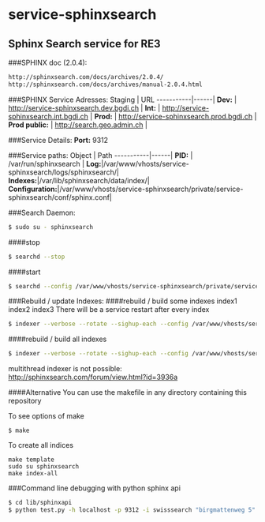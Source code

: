 service-sphinxsearch
====================

Sphinx Search service for RE3
---------------------------------------------------

###SPHINX doc (2.0.4):
```bash
http://sphinxsearch.com/docs/archives/2.0.4/
http://sphinxsearch.com/docs/archives/manual-2.0.4.html
```

###SPHINX Service Adresses:
Staging    | URL
-----------|------|
**Dev:**   | http://service-sphinxsearch.dev.bgdi.ch  | 
**Int:**   | http://service-sphinxsearch.int.bgdi.ch  | 
**Prod:**  | http://service-sphinxsearch.prod.bgdi.ch  | 
**Prod public:** |  http://search.geo.admin.ch |

###Service Details:
**Port:**           9312

###Service paths:
Object    | Path
-----------|------|
**PID:**    | /var/run/sphinxsearch  | 
**Log:**|/var/www/vhosts/service-sphinxsearch/logs/sphinxsearch/|
**Indexes:**|/var/lib/sphinxsearch/data/index/|
**Configuration:**|/var/www/vhosts/service-sphinxsearch/private/service-sphinxsearch/conf/sphinx.conf|

###Search Daemon:
```bash
$ sudo su - sphinxsearch
```

####stop
```bash
$ searchd --stop
```
####start
```bash
$ searchd --config /var/www/vhosts/service-sphinxsearch/private/service-sphinxsearch/conf/sphinx.conf
```
###Rebuild / update Indexes:
####rebuild / build some indexes index1 index2 index3
There will be a service restart after every index
```bash
$ indexer --verbose --rotate --sighup-each --config /var/www/vhosts/service-sphinxsearch/private/service-sphinxsearch/conf/sphinx.conf index1 index2 index3 
```
####rebuild / build all indexes
```bash
$ indexer --verbose --rotate --sighup-each --config /var/www/vhosts/service-sphinxsearch/private/service-sphinxsearch/conf/sphinx.conf --all
```
multithread indexer is not possible: http://sphinxsearch.com/forum/view.html?id=3936a

####Alternative
You can use the makefile in any directory containing this repository

To see options of make
```
$ make
```

To create all indices
```
make template
sudo su sphinxsearch
make index-all
```
###Command line debugging with python sphinx api
```bash
$ cd lib/sphinxapi
$ python test.py -h localhost -p 9312 -i swisssearch "birgmattenweg 5"
```
